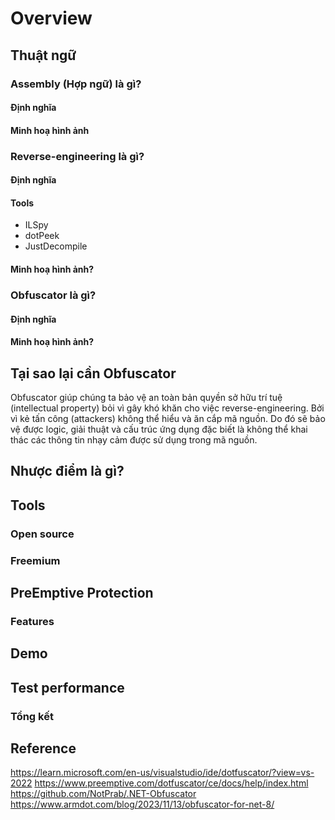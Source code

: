 # Overview

## Thuật ngữ

### Assembly (Hợp ngữ) là gì?

#### Định nghĩa

#### Minh hoạ hình ảnh

### Reverse-engineering là gì?

#### Định nghĩa

#### Tools

- ILSpy
- dotPeek
- JustDecompile

#### Minh hoạ hình ảnh?

### Obfuscator là gì?

#### Định nghĩa

#### Minh hoạ hình ảnh?

## Tại sao lại cần Obfuscator

Obfuscator giúp chúng ta bảo vệ an toàn bản quyền sở hữu trí tuệ (intellectual property) bỏi vì gây khó khăn cho việc reverse-engineering. Bởi vì kẻ tấn công (attackers) không thể hiểu và ăn cắp mã nguồn. Do đó sẽ bảo vệ được logic, giải thuật và cấu trúc ứng dụng đặc biết là không thể khai thác các thông tin nhạy cảm được sử dụng trong mã nguồn.

## Nhược điểm là gì?

## Tools

### Open source

### Freemium

## PreEmptive Protection

### Features

## Demo

## Test performance

### Tổng kết

###

## Reference

https://learn.microsoft.com/en-us/visualstudio/ide/dotfuscator/?view=vs-2022
https://www.preemptive.com/dotfuscator/ce/docs/help/index.html
https://github.com/NotPrab/.NET-Obfuscator
https://www.armdot.com/blog/2023/11/13/obfuscator-for-net-8/
